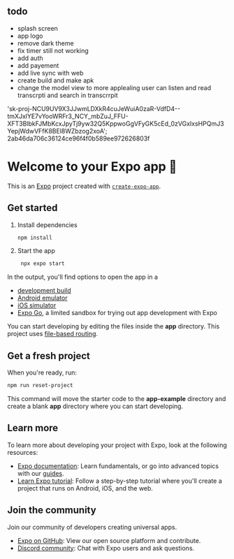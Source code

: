 ## todo
- splash screen 
- app logo 
- remove dark theme 
- fix timer still not working 
- add auth 
- add payement 
- add live sync with web 
- create build and make apk
- change the model view to more applealing user can listen and read transcrpti and search in transcrrpit 


'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';
2ab46da706c36124ce96f4f0b589ee972626803f
# Welcome to your Expo app 👋

This is an [Expo](https://expo.dev) project created with [`create-expo-app`](https://www.npmjs.com/package/create-expo-app).

## Get started

1. Install dependencies

   ```bash
   npm install
   ```

2. Start the app

   ```bash
    npx expo start
   ```

In the output, you'll find options to open the app in a

- [development build](https://docs.expo.dev/develop/development-builds/introduction/)
- [Android emulator](https://docs.expo.dev/workflow/android-studio-emulator/)
- [iOS simulator](https://docs.expo.dev/workflow/ios-simulator/)
- [Expo Go](https://expo.dev/go), a limited sandbox for trying out app development with Expo

You can start developing by editing the files inside the **app** directory. This project uses [file-based routing](https://docs.expo.dev/router/introduction).

## Get a fresh project

When you're ready, run:

```bash
npm run reset-project
```

This command will move the starter code to the **app-example** directory and create a blank **app** directory where you can start developing.

## Learn more

To learn more about developing your project with Expo, look at the following resources:

- [Expo documentation](https://docs.expo.dev/): Learn fundamentals, or go into advanced topics with our [guides](https://docs.expo.dev/guides).
- [Learn Expo tutorial](https://docs.expo.dev/tutorial/introduction/): Follow a step-by-step tutorial where you'll create a project that runs on Android, iOS, and the web.

## Join the community

Join our community of developers creating universal apps.

- [Expo on GitHub](https://github.com/expo/expo): View our open source platform and contribute.
- [Discord community](https://chat.expo.dev): Chat with Expo users and ask questions.
